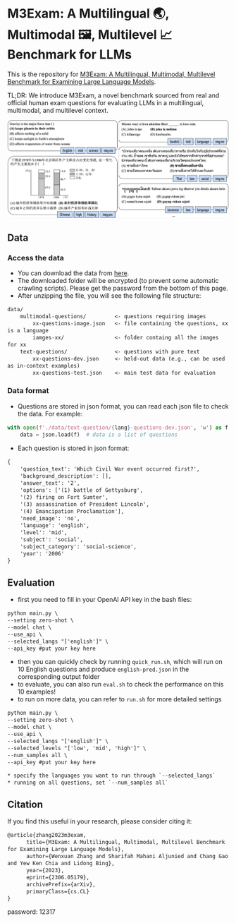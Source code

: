 # M3Exam: A Multilingual 🌏, Multimodal 🖼, Multilevel 📈 Benchmark for LLMs

This is the repository for [M3Exam: A Multilingual, Multimodal, Multilevel Benchmark for Examining Large Language Models](https://arxiv.org/pdf/2306.05179.pdf).

TL;DR: We introduce M3Exam, a novel benchmark sourced from real and official human exam questions for evaluating LLMs in a multilingual, multimodal, and multilevel context.

![image](./images/m3exam-examples.jpg)


## Data
### Access the data
* You can download the data from [here](https://cutt.ly/m3exam-data).
* The downloaded folder will be encrypted (to prevent some automatic crawling scripts). Please get the password from the bottom of this page.
* After unzipping the file, you will see the following file structure:
```
data/
    multimodal-questions/         <- questions requiring images
        xx-questions-image.json   <- file containing the questions, xx is a language
        iamges-xx/                <- folder containg all the images for xx
    text-questions/               <- questions with pure text
        xx-questions-dev.json     <- held-out data (e.g., can be used as in-context examples)
        xx-questions-test.json    <- main test data for evaluation
```

### Data format
* Questions are stored in json format, you can read each json file to check the data. For example:

```python
with open(f'./data/text-question/{lang}-questions-dev.json', 'w') as f:
    data = json.load(f)  # data is a list of questions
```

* Each question is stored in json format:

```
{
    'question_text': 'Which Civil War event occurred first?',
    'background_description': [],
    'answer_text': '2',
    'options': ['(1) battle of Gettysburg',
    '(2) firing on Fort Sumter',
    '(3) assassination of President Lincoln',
    '(4) Emancipation Proclamation'],
    'need_image': 'no',
    'language': 'english',
    'level': 'mid',
    'subject': 'social',
    'subject_category': 'social-science',
    'year': '2006'
}
```


## Evaluation
* first you need to fill in your OpenAI API key in the bash files:
```
python main.py \
--setting zero-shot \
--model chat \
--use_api \
--selected_langs "['english']" \
--api_key #put your key here
```
* then you can quickly check by running `quick_run.sh`, which will run on 10 English questions and produce `english-pred.json` in the corresponding output folder
* to evaluate, you can also run `eval.sh` to check the performance on this 10 examples!
* to run on more data, you can refer to `run.sh` for more detailed settings
```
python main.py \
--setting zero-shot \
--model chat \
--use_api \
--selected_langs "['english']" \
--selected_levels "['low', 'mid', 'high']" \
--num_samples all \
--api_key #put your key here
```
    * specify the languages you want to run through `--selected_langs`
    * running on all questions, set `--num_samples all`


## Citation
If you find this useful in your research, please consider citing it:
```
@article{zhang2023m3exam,
      title={M3Exam: A Multilingual, Multimodal, Multilevel Benchmark for Examining Large Language Models},
      author={Wenxuan Zhang and Sharifah Mahani Aljunied and Chang Gao and Yew Ken Chia and Lidong Bing},
      year={2023},
      eprint={2306.05179},
      archivePrefix={arXiv},
      primaryClass={cs.CL}
}
```

password: 12317